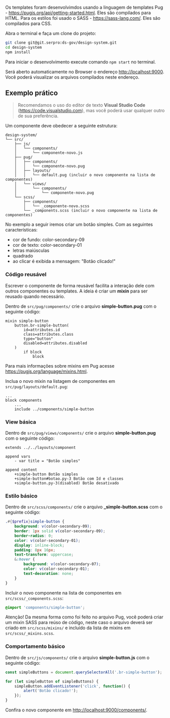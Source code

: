 Os templates foram desenvolvimdos usando a linguagem de templates Pug - <https://pugjs.org/api/getting-started.html>. Eles são compilados para HTML. Para os estilos foi usado o SASS - <https://sass-lang.com/>. Eles são compilados para CSS.

Abra o terminal e faça um clone do projeto:

```bash
git clone git@git.serpro:ds-gov/design-system.git
cd design-system
npm install
```

Para iniciar o desenvolvimento execute comando `npm start` no terminal.

Será aberto automaticamente no Browser o endereço <http://localhost:9000>. Você poderá visualizar os arquivos compilados neste endereço.

## Exemplo prático

> Recomendamos o uso do editor de texto **Visual Studio Code** (<https://code.visualstudio.com>), mas você poderá usar qualquer outro de sua preferência.

Um componente deve obedecer a seguinte estrutura:

```text
design-system/
└── src/
    ├── js/
    │   └── components/
    │       └── componente-novo.js
    ├── pug/
    │   ├── components/
    │   │   └── componente-novo.pug
    │   ├── layouts/
    │   │   └── default.pug (incluir o novo componente na lista de componentes)
    │   └── views/
    │       └── components/
    │           └── componente-novo.pug
    └── scss/
        ├── components/
        │   └── _componente-novo.scss
        └── _components.scss (incluir o novo componente na lista de componentes)
```

No exemplo a seguir iremos criar um botão simples. Com as seguintes características:

-   cor de fundo: color-secondary-09
-   cor de texto: color-secondary-01
-   letras maiúsculas
-   quadrado
-   ao clicar é exibida a mensagem: "Botão clicado!"

### Código reusável

Escrever o componente de forma reusável facilita a interação dele com outros componentes ou templates. A ideia é criar um **mixin** para ser reusado quando necessário.

Dentro de `src/pug/components/` crie o arquivo **simple-button.pug** com o seguinte código:

```pug
mixin simple-button
    button.br-simple-button(
        id=attributes.id
        class=attributes.class
        type="button"
        disabled=attributes.disabled
    )
        if block
            block
```

Para mais informações sobre mixins em Pug acesse <https://pugjs.org/language/mixins.html>.

Inclua o novo mixin na listagem de componentes em `src/pug/layouts/default.pug`:

```pug
...
block components
    ...
    include ../components/simple-button
```

### View básica

Dentro de `src/pug/views/components/` crie o arquivo **simple-button.pug** com o seguinte código:

```pug
extends ../../layouts/component

append vars
    - var title = "Botão simples"

append content
    +simple-button Botão simples
    +simple-button#botao.py-3 Botão com Id e classes
    +simple-button.py-3(disabled) Botão desativado
```

### Estilo básico

Dentro de `src/scss/components/` crie o arquivo **\_simple-button.scss** com o seguinte código:

```scss
.#{$prefix}simple-button {
    background: v(color-secondary-09);
    border: 1px solid v(color-secondary-09);
    border-radius: 0;
    color: v(color-secondary-01);
    display: inline-block;
    padding: 8px 16px;
    text-transform: uppercase;
    &:hover {
        background: v(color-secondary-07);
        color: v(color-secondary-01);
        text-decoration: none;
    }
}
```

Incluir o novo componente na lista de componentes em `src/scss/_components.scss`:

```scss
@import 'components/simple-button';
```

Atenção! Da mesma forma como foi feito no arquivo Pug, você poderá criar um mixin SASS para reúso de código, neste caso o arquivo deverá ser criado em `src/scss/mixins/` e incluído da lista de mixins em `src/scss/_mixins.scss`.

### Comportamento básico

Dentro de `src/js/components/` crie o arquivo **simple-button.js** com o seguinte código:

```js
const simpleButtons = document.querySelectorAll('.br-simple-button');

for (let simpleButton of simpleButtons) {
    simpleButton.addEventListener('click', function() {
        alert('Botão clicado!');
    });
}
```

Confira o novo componente em <http://localhost:9000/components/>.
